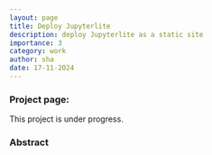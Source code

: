 ```yaml
---
layout: page
title: Deploy Jupyterlite
description: deploy Jupyterlite as a static site
importance: 3
category: work
author: sha
date: 17-11-2024
---
```


### Project page: 

This project is under progress.

### Abstract
